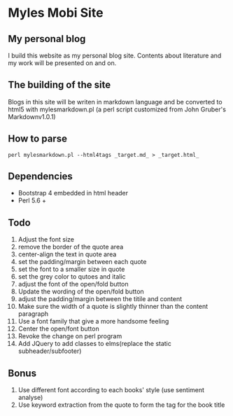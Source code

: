 # Myles Mobi Site 

## My personal blog

I build this website as my personal blog site. Contents about literature and my work will be presented on and on.

## The building of the site

Blogs in this site will be writen in markdown language and be converted to html5 with mylesmarkdown.pl (a perl script customized from John Gruber's Markdownv1.0.1)

## How to parse

`perl mylesmarkdown.pl --html4tags _target.md_ > _target.html_`

## Dependencies

* Bootstrap 4 embedded in html header 
* Perl 5.6 + 

## Todo
1. Adjust the font size
1. remove the border of the quote area
1. center-align the text in quote area
1. set the padding/margin between each quote
1. set the font to a smaller size in quote
1. set the grey color to qutoes and italic
1. adjust the font of the open/fold button
1. Update the wording of the open/fold button
1. adjust the padding/margin between the titile and content
1. Make sure the width of a quote is slightly thinner than the content paragraph
1. Use a font family that give a more handsome feeling
1. Center the open/font button
1. Revoke the change on perl program
1. Add JQuery to add classes to elms(replace the static subheader/subfooter)

## Bonus
1. Use different font according to each books' style (use sentiment analyse)
1. Use keyword extraction from the quote to form the tag for the book title